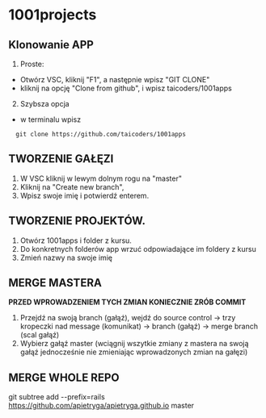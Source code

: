 # 1001projects

## Klonowanie APP
1. Proste: 
- Otwórz VSC, kliknij "F1", a następnie wpisz "GIT CLONE"
- kliknij na opcję "Clone from github", i wpisz taicoders/1001apps

2. Szybsza opcja
- w terminalu wpisz
```git 
  git clone https://github.com/taicoders/1001apps
``` 

## TWORZENIE GAŁĘZI 
  1. W VSC kliknij w lewym dolnym rogu na "master"
  2. Kliknij na "Create new branch",
  3. Wpisz swoje imię i potwierdź enterem.

## TWORZENIE PROJEKTÓW. 
  1. Otwórz 1001apps i folder z kursu.
  2. Do konkretnych folderów app wrzuć odpowiadające im foldery z kursu
  3. Zmień nazwy na swoje imię

## MERGE MASTERA
**PRZED WPROWADZENIEM TYCH ZMIAN KONIECZNIE ZRÓB COMMIT**
1. Przejdź na swoją branch (gałąź), wejdź do source control -> trzy kropeczki nad message (komunikat) -> branch (gałąź) -> merge branch (scal gałąź)
2. Wybierz gałąź master (wciągnij wszytkie zmiany z mastera na swoją gałąź jednocześnie nie zmieniając wprowadzonych zmian na gałęzi)  

## MERGE WHOLE REPO
git subtree add --prefix=rails https://github.com/apietryga/apietryga.github.io master
